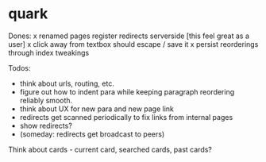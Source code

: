 quark
=====

Dones:
 x renamed pages register redirects serverside [this feel great as a user]
 x click away from textbox should escape / save it
 x persist reorderings through index tweakings

Todos:
 - think about urls, routing, etc.
 - figure out how to indent para while keeping paragraph reordering reliably smooth.
 - think about UX for new para and new page link
 - redirects get scanned periodically to fix links from internal pages
 - show redirects?
 - (someday: redirects get broadcast to peers)

Think about cards - current card, searched cards, past cards?
